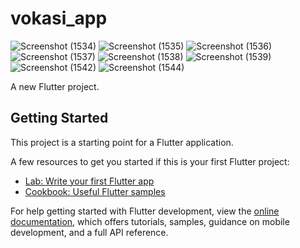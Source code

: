 # vokasi_app

![Screenshot (1534)](https://user-images.githubusercontent.com/92225262/233218240-255875a5-2153-436b-a0cd-0eaceaa52be3.png)
![Screenshot (1535)](https://user-images.githubusercontent.com/92225262/233218236-91707f35-b0eb-447f-8561-ada9e90c7d72.png)
![Screenshot (1536)](https://user-images.githubusercontent.com/92225262/233218234-e2885bf8-023f-4ecd-989f-8c73b35886f1.png)
![Screenshot (1537)](https://user-images.githubusercontent.com/92225262/233219650-58f07eb1-08e6-4fca-a1b8-a6523c7a96d3.png)
![Screenshot (1538)](https://user-images.githubusercontent.com/92225262/233219658-493170b8-3a5c-4e0b-b2b5-a9dd32527f8a.png)
![Screenshot (1539)](https://user-images.githubusercontent.com/92225262/233218229-247dba94-269e-4565-a4b7-3c31a17918fd.png)
![Screenshot (1542)](https://user-images.githubusercontent.com/92225262/233218227-4651b580-4031-42f0-bb6e-e852cdd7abad.png)
![Screenshot (1544)](https://user-images.githubusercontent.com/92225262/233218218-2b65f531-5674-4169-9747-0c96960269dc.png)


A new Flutter project.

## Getting Started

This project is a starting point for a Flutter application.

A few resources to get you started if this is your first Flutter project:

- [Lab: Write your first Flutter app](https://docs.flutter.dev/get-started/codelab)
- [Cookbook: Useful Flutter samples](https://docs.flutter.dev/cookbook)

For help getting started with Flutter development, view the
[online documentation](https://docs.flutter.dev/), which offers tutorials,
samples, guidance on mobile development, and a full API reference.
